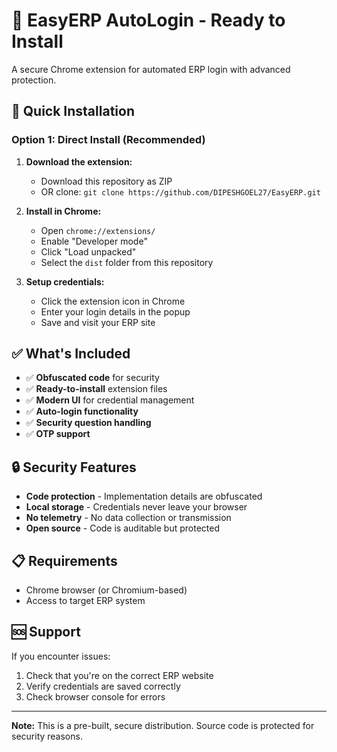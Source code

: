 # 🔐 EasyERP AutoLogin - Ready to Install

A secure Chrome extension for automated ERP login with advanced protection.

## 🚀 Quick Installation

### Option 1: Direct Install (Recommended)

1. **Download the extension:**

   - Download this repository as ZIP
   - OR clone: `git clone https://github.com/DIPESHGOEL27/EasyERP.git`

2. **Install in Chrome:**

   - Open `chrome://extensions/`
   - Enable "Developer mode"
   - Click "Load unpacked"
   - Select the `dist` folder from this repository

3. **Setup credentials:**
   - Click the extension icon in Chrome
   - Enter your login details in the popup
   - Save and visit your ERP site

## ✅ What's Included

- ✅ **Obfuscated code** for security
- ✅ **Ready-to-install** extension files
- ✅ **Modern UI** for credential management
- ✅ **Auto-login functionality**
- ✅ **Security question handling**
- ✅ **OTP support**

## 🔒 Security Features

- **Code protection** - Implementation details are obfuscated
- **Local storage** - Credentials never leave your browser
- **No telemetry** - No data collection or transmission
- **Open source** - Code is auditable but protected

## 📋 Requirements

- Chrome browser (or Chromium-based)
- Access to target ERP system

## 🆘 Support

If you encounter issues:

1. Check that you're on the correct ERP website
2. Verify credentials are saved correctly
3. Check browser console for errors

---

**Note:** This is a pre-built, secure distribution. Source code is protected for security reasons.
